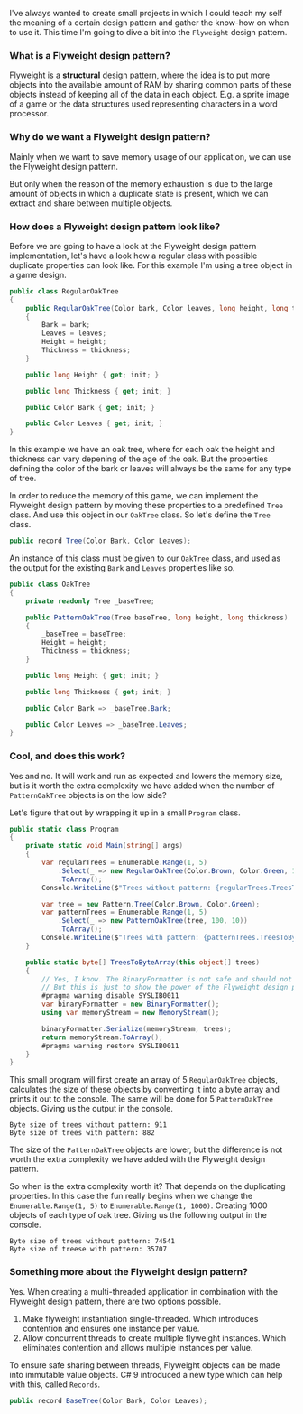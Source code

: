 I've always wanted to create small projects in which I could teach my self the meaning of a certain design pattern and gather the know-how on when to use it. This time I'm going to dive a bit into the `Flyweight` design pattern.

### What is a Flyweight design pattern?

Flyweight is a **structural** design pattern, where the idea is to put more objects into the available amount of RAM by sharing common parts of these objects instead of keeping all of the data in each object. E.g. a sprite image of a game or the data structures used representing characters in a word processor.

### Why do we want a Flyweight design pattern?

Mainly when we want to save memory usage of our application, we can use the Flyweight design pattern.

But only when the reason of the memory exhaustion is due to the large amount of objects in which a duplicate state is present, which we can extract and share between multiple objects.

### How does a Flyweight design pattern look like?

Before we are going to have a look at the Flyweight design pattern implementation, let's have a look how a regular class with possible duplicate properties can look like. For this example I'm using a tree object in a game design.

```csharp
public class RegularOakTree
{
    public RegularOakTree(Color bark, Color leaves, long height, long thickness)
    {
        Bark = bark;
        Leaves = leaves;
        Height = height;
        Thickness = thickness;
    }

    public long Height { get; init; }

    public long Thickness { get; init; }

    public Color Bark { get; init; }

    public Color Leaves { get; init; }
}
```

In this example we have an oak tree, where for each oak the height and thickness can vary depening of the age of the oak. But the properties defining the color of the bark or leaves will always be the same for any type of tree.

In order to reduce the memory of this game, we can implement the Flyweight design pattern by moving these properties to a predefined `Tree` class. And use this object in our `OakTree` class. So let's define the `Tree` class.

```csharp
public record Tree(Color Bark, Color Leaves);
```

An instance of this class must be given to our `OakTree` class, and used as the output for the existing `Bark` and `Leaves` properties like so.

```csharp
public class OakTree
{
    private readonly Tree _baseTree;

    public PatternOakTree(Tree baseTree, long height, long thickness)
    {
        _baseTree = baseTree;
        Height = height;
        Thickness = thickness;
    }

    public long Height { get; init; }

    public long Thickness { get; init; }

    public Color Bark => _baseTree.Bark;

    public Color Leaves => _baseTree.Leaves;
}
```

### Cool, and does this work?

Yes and no. It will work and run as expected and lowers the memory size, but is it worth the extra complexity we have added when the number of `PatternOakTree` objects is on the low side?

Let's figure that out by wrapping it up in a small `Program` class.

```csharp
public static class Program
{
    private static void Main(string[] args)
    {
        var regularTrees = Enumerable.Range(1, 5)
            .Select(_ => new RegularOakTree(Color.Brown, Color.Green, 100, 10))
            .ToArray();
        Console.WriteLine($"Trees without pattern: {regularTrees.TreesToByteArray().Length}");

        var tree = new Pattern.Tree(Color.Brown, Color.Green);
        var patternTrees = Enumerable.Range(1, 5)
            .Select(_ => new PatternOakTree(tree, 100, 10))
            .ToArray();
        Console.WriteLine($"Trees with pattern: {patternTrees.TreesToByteArray().Length}");
    }

    public static byte[] TreesToByteArray(this object[] trees)
    {
        // Yes, I know. The BinaryFormatter is not safe and should not be used.
        // But this is just to show the power of the Flyweight design pattern, so quit whining.
        #pragma warning disable SYSLIB0011
        var binaryFormatter = new BinaryFormatter();
        using var memoryStream = new MemoryStream();

        binaryFormatter.Serialize(memoryStream, trees);
        return memoryStream.ToArray();
        #pragma warning restore SYSLIB0011
    }
}
```

This small program will first create an array of 5 `RegularOakTree` objects, calculates the size of these objects by converting it into a byte array and prints it out to the console. The same will be done for 5 `PatternOakTree` objects. Giving us the output in the console.

```
Byte size of trees without pattern: 911
Byte size of trees with pattern: 882
```

The size of the `PatternOakTree` objects are lower, but the difference is not worth the extra complexity we have added with the Flyweight design pattern.

So when is the extra complexity worth it? That depends on the duplicating properties. In this case the fun really begins when we change the `Enumerable.Range(1, 5)` to `Enumerable.Range(1, 1000)`. Creating 1000 objects of each type of oak tree. Giving us the following output in the console.

```
Byte size of trees without pattern: 74541
Byte size of treese with pattern: 35707
```

### Something more about the Flyweight design pattern?

Yes. When creating a multi-threaded application in combination with the Flyweight design pattern, there are two options possible.

1. Make flyweight instantiation single-threaded. Which introduces contention and ensures one instance per value.
2. Allow concurrent threads to create multiple flyweight instances. Which eliminates contention and allows multiple instances per value.

To ensure safe sharing between threads, Flyweight objects can be made into immutable value objects. C# 9 introduced a new type which can help with this, called `Records`.

```csharp
public record BaseTree(Color Bark, Color Leaves);
```
